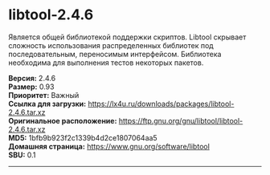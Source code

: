 # libtool-2.4.6

Является общей библиотекой поддержки скриптов. Libtool скрывает сложность использования распределенных библиотек под последовательным, переносимым интерфейсом. Библиотека необходима для выполнения тестов некоторых пакетов.

**Версия:** 2.4.6
<br />
**Размер:** 0.93
<br />
**Приоритет:** Важный
<br />
**Ссылка для загрузки:** https://lx4u.ru/downloads/packages/libtool-2.4.6.tar.xz
<br />
**Оригинальное расположение:** https://ftp.gnu.org/gnu/libtool/libtool-2.4.6.tar.xz
<br />
**MD5:** 1bfb9b923f2c1339b4d2ce1807064aa5
<br />
**Домашняя страница:** https://www.gnu.org/software/libtool
        <br />**SBU:** 0.1

***
            